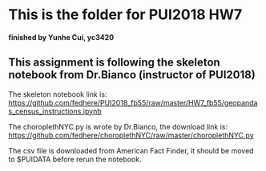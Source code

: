# This is the folder for PUI2018 HW7  
#### finished by Yunhe Cui, yc3420  
## This assignment is following the skeleton notebook from Dr.Bianco (instructor of PUI2018)  
The skeleton notebook link is: https://github.com/fedhere/PUI2018_fb55/raw/master/HW7_fb55/geopandas_census_instructions.ipynb

The choroplethNYC.py is wrote by Dr.Bianco, the download link is: https://github.com/fedhere/choroplethNYC/raw/master/choroplethNYC.py

The csv file is downloaded from American Fact Finder, it should be moved to $PUIDATA before rerun the notebook.
